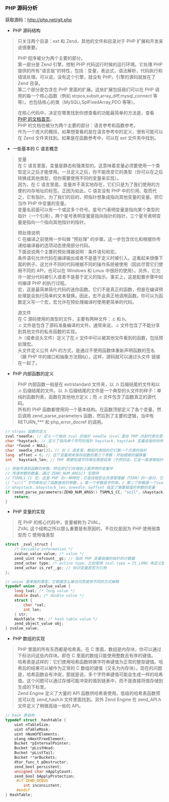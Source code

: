 
### PHP 源码分析
获取源码：http://php.net/git.php  

- PHP 源码结构  
> 只关注两个目录：ext 和 Zend，其他的文件和目录对于 PHP 扩展和开发来说很重要。  
> 
> PHP 程序被分为两个主要的部分。  
> 第一部分是 Zend 引擎，控制 PHP 代码运行时候的运行环境。它处理 PHP 提供的所有“语言层”的特性，包括：变量，表达式，语法解析，代码执行和错误处理。可以说，没有这个引擎，就没有 PHP。引擎的源码就放在了 Zend 目录。  
> 第二个部分是包含在 PHP 里面的扩展。这些扩展包括我们可以在 PHP 调用的每一个核心函数（例如 strpos,substr,array_diff,mysql_connect 等等）。也包括核心的类（MySQLi,SplFixedArray,PDO 等等）。  
> 
> 在核心代码中，决定在哪里找到你想查看的功能最简单的方法是，查看 [PHP 的文档首页](https://secure.php.net/manual/zh/index.php)。  
> PHP 的文档也被分为两个主要的部分：语言参考和函数参考。  
> 作为一个庞大的概括，如果想查看的是在语言参考中的定义，很有可能可以在 Zend 文件夹找到。如果是在函数参考中，可以在 ext 文件夹中找到。  
> 

- 一些基本的 C 语言概念
> 变量  
> 在 C 语言里面，变量是静态和强类型的。这意味着变量必须要使用一个类型定义之后才能使用。一旦定义之后，你不能改变它的类型（你可以在之后转换成其他类型，但你需要使用不同的变量来实现）。  
> 因为，在 C 语言里面，变量并不真实地存在，它们只是为了我们使用的方便的内存地址的标签。正因为如此，C 语言没有 PHP 中的引用。取而代之，它有指针。为了我们的目的，把指针想象成指向其他变量的变量。把它当作 PHP 中变量的变量。  
> 变量名前面可以有一个或这多个符号。星号(*)表明变量是指向某个类型的指针（一个引用），两个星号表明变量是指向指针的指针，三个星号表明变量是指向一个指向其他指针的指针。  
> 
> 预处理说明  
> C 在编译之前使用一步叫做 “预处理” 的步骤。这一步包含优化和根据你传递给编译器的选项动态使用部分代码。  
> 下面说说两个主要的预处理器说明：条件语句和宏。  
> 条件语句允许代码在编译输出或者不是基于定义时被引入。这看起来很像下面的例子。这允许不同的代码根据不同的操作系统被使用（因此尽管它们使用不同的 API，也可以在 Windows 和 Linux 中很好的使用）。另外，它允许一部分代码被引入或者不是基于定义的指示。事实上，这是配置步骤中如何编译 PHP 的执行过程。  
> 宏，这是最简单简化代码的迷你函数。它们不是真正的函数，但是在编译预处理是会执行简单的文本替换。因此，宏不会真正地调用函数。你可以为函数定义写一个宏，宏允许在预处理编译时使用更简单的代码。  
> 
> 源文件  
> 在 C 源码使用的类型的文件，主要有两种文件：.c 和.h。  
> .c 文件是包含了源码准备编译的文件。通常来说，.c 文件包含了不能分享到其他文件的私有函数的实现。  
> .h（或者说头文件）定义了在.c 文件中可以被其他文件看到的函数，包括预处理宏。  
> 头文件定义公共 API 的方式，是通过不使用函数体重新声明函数的签名（跟 PHP 中的接口和抽象方法相似）。这样，源码就可以通过头文件 链接在一起了。  

- PHP 内部函数的定义
> PHP 内部函数一般是在 ext/standard 文件夹，以 .h 后缀结尾的文件和以 .c 后缀结尾的文件。以 .h 后缀结尾的文件是一个典型的头文件的样子：单纯的函数列表，函数在其他地方定义；而 .c 文件包含了函数真正的源代码。  
> 所有的 PHP 函数都使用同一个基本结构。在函数顶部定义了各个变量，然后调用 zend_parse_parameters 函数，然后到了主要的逻辑，当中有 RETURN_*** 和 php_error_docref 的调用。
```c
// strpos 函数的定义
zval *needle; // 定义一个指向 zval 的指针 needle（zval 是在 PHP 内部代表任意一个 PHP 变量的定义）
char *haystack; // 定义了指向单个字符的指针 haystack，haystack 变量会指向你所传递的 $haystack 字符串变量的第一个字符。haystack + 1 会指向第二个字符，haystack + 2 指向第三个，以此类推。因此，通过逐个递增指针，可以读取整个字符串。
char *found = NULL;
char  needle_char[2]; // 在 C 语言里，数组代表指向它们第一个元素的指针
long  offset = 0; // 这个变量用来保存函数的第三个参数：开始搜索的偏移量
int   haystack_len; // PHP 需要知道字符串在哪里结束（不然的话，它会一直递增指针而不会停止）为了解决这个问题，PHP 也保存了明确的长度，这就是 haystack_len 变量

// 获取传递到函数的参数，然后把它们存储到上面声明的变量中
// 传递参数的数量，通过 ZEND_NUM_ARGS() 宏提供
// TSRMLS_CC 宏，这是 PHP 的一种特性；它是线程安全资源管理器（TSRM）的一部分，它保证 PHP 不会在多线程之间混乱变量
// ”sz|l” 字符串标记了函数接收的参数，s 第一个参数是字符串，z 第二个参数是一个zval结构体、任意的变量，| 标识接下来的参数是可选的，l 第三个参数是long类型（整型）
// &haystack，&haystack_len，&needle，&offset 指定了需要赋值的参数的变量
if (zend_parse_parameters(ZEND_NUM_ARGS() TSRMLS_CC, "sz|l", &haystack, &haystack_len, &needle, &offset) == FAILURE) {
    return;
}
```

- PHP 变量的实现
> 在 PHP 的核心代码中，变量被称为 ZVAL。  
> ZVAL 这个结构之所以那么重要是有原因的，不仅仅是因为 PHP 使用弱类型而 C 使用强类型
```c
struct _zval_struct {
    /* Variable information */
    zvalue_value value; /* value */
    zend_uint refcount__gc; // 指向 PHP 变量容器的指针的计数器
    zend_uchar type; /* active type，比如使用 zval.type = IS_LONG 来定义整型数据 */
    zend_uchar is_ref__gc; // 标识变量是否为引用
};

// union 是单独的类型，它根据怎么被访问而使用不同的方式解释
typedef union _zvalue_value {
    long lval; /* long value */
    double dval; /* double value */
    struct {
        char *val;
        int len;
    } str;
    HashTable *ht; /* hash table value */
    zend_object_value obj;
} zvalue_value;
```

- PHP 数组的实现
> PHP 里面的所有东西都是哈希表。在 C 里面，数组是内存块，你可以通过下标访问这些内存块。即在 C 里面的数组只能使用整数且有序的键值。  
> 哈希表是这样的：它们使用哈希函数转换字符串键值为正常的整型键值。哈希后的结果可以被作为正常的 C 数组的键值（又名为内存块）。现在的问题是，哈希函数会有冲突，那就是说，多个字符串键值可能会生成一样的哈希值。这个问题可以通过存储可能冲突的值到链表中，而不是直接将值存储到生成的下标里。  
> Zend Engine 定义了大量的 API 函数供哈希表使用。低级的哈希表函数预览可以在 zend_hash.h 文件里面找到。另外 Zend Engine 在 zend_API.h 文件定义了稍微高级一些的 API。  
```c
// hash 表结构
typedef struct _hashtable {
    uint nTableSize;
    uint nTableMask;
    uint nNumOfElements;
    ulong nNextFreeElement;
    Bucket *pInternalPointer;
    Bucket *pListHead;
    Bucket *pListTail;
    Bucket **arBuckets;
    dtor_func_t pDestructor;
    zend_bool persistent;
    unsigned char nApplyCount;
    zend_bool bApplyProtection;
     #if ZEND_DEBUG
        int inconsistent;
     #endif
} HashTable;
```
